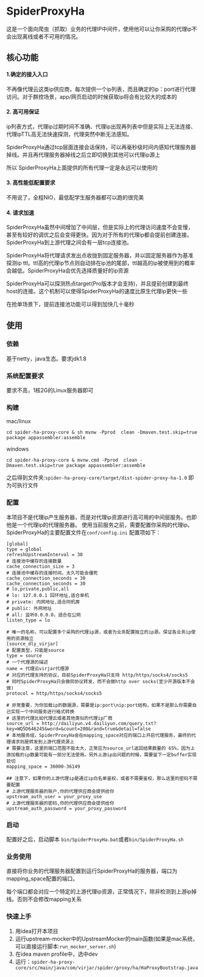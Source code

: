 # SpiderProxyHa

这是一个面向爬虫（抓取）业务的代理IP中间件，使用他可以让你采购的代理ip不会出现离线或者不可用的情况。


## 核心功能

#### 1.确定的接入入口
不再像代理云这类ip供应商，每次提供一个ip列表，而且确定的ip：port进行代理访问。对于群控场景，app/网页启动的时候获取ip将会有比较大的成本的

#### 2. 高可用保证
ip列表方式，代理ip过期时间不准确、代理ip出现再列表中但是实际上无法连接、代理ipTTL高无法快速探测，代理突然中断无法感知。

SpiderProxyHa通过tcp层面连接会话保持，可以再毫秒级时间内感知代理服务器掉线。并且再代理服务器掉线之后立即切换到其他可以代理ip源上

所以 SpiderProxyHa上面提供的所有代理一定是永远可以使用的

#### 3. 高性能低配置要求
不用说了，全程NIO，最低配学生服务器都可以跑的很完美

#### 4. 请求加速
SpiderProxyHa虽然中间增加了中间层，但是实际上的代理访问速度不会变慢，甚至有较好的调优之后会变得更快。因为对于所有的代理ip都会提前创建连接。
SpiderProxyHa到上游代理之间会有一层tcp连接池。

SpiderProxyHa将代理请求发出点收拢到固定服务器，并以固定服务器作为基准探测ip ttl。ttl高的代理ip节点则自动排在ip池的尾部，ttl越高的ip被使用到的概率会越低。SpiderProxyHa会优先选择质量好的ip资源

SpiderProxyHa可以探测热点target(Pro版本才会支持)，并且提前创建到最终host的连接。这个机制可以使得SpiderProxyHa的速度比原生代理ip更快一些

在抢单场景下，提前连接池功能可以得到加快几十毫秒




## 使用

### 依赖
基于netty，java生态。要求jdk1.8

### 系统配置要求

要求不高，1核2G的Linux服务器即可

### 构建

mac/linux
```
cd spider-ha-proxy-core & sh mvnw -Pprod  clean -Dmaven.test.skip=true package appassembler:assemble
```
windows
```
cd spider-ha-proxy-core & mvnw.cmd -Pprod  clean -Dmaven.test.skip=true package appassembler:assemble
```

之后得到文件夹:``spider-ha-proxy-core/target/dist-spider-proxy-ha-1.0`` 即为可执行文件


### 配置

本项目不是代理ip产生服务器，而是对代理ip资源进行高可用的中间层服务。也即他是一个代理ip的代理服务器。
使用当前服务之前，需要配置你采购的代理ip。SpiderProxyHa的主要配置文件在``conf/config.ini`` 配置项如下：
```
[global]
type = global
refreshUpstreamInterval = 30
# 连接池中缓存的连接数量
cache_connection_size = 3
# 连接池中缓存的连接时间，太久可能会僵死
cache_connection_seconds = 30
cache_connection_seconds = 30
# lo,private,public,all
# lo: 127.0.0.1 回环地址,适合单机
# private: 内网地址,适合同机房
# public: 外网地址
# all: 监听0.0.0.0，适合在公网
listen_type = lo

# 唯一的名称，可以配置多个采购的代理ip源，或者为业务配置独立的ip源。保证各业务ip使用的资源独立
[source_dly_virjar]
# 配置类型，只能是source
type = source
# 一个代理源的描述
name = 代理云virjar代理源
# 对应的代理支持的协议，目前SpiderProxyHa只支持 http/https/socks4/socks5
# 同时SpiderProxyHa只会做同协议转发，而不会做http over socks(至少开源版本不会做)
protocol = http/https/socks4/socks5

# 非常重要，为你加载ip的数据源，需要是ip:port\nip:port结构，如果不是那么你需要自己实现一个中间服务进行格式转换
# 这里的代理比如代理云或者其他类似的代理ip厂商
source_url = http://dailiyun.v4.dailiyun.com/query.txt?key=WQ5D646245&word=&count=200&rand=true&detail=false
# 本地服务组，SpiderProxyHa会在mapping_space对应的端口上开启代理服务，最终的代理请求则是转发到上游代理资源上
# 需要注意，这里的端口范围不能太大，正常应为source_url返回结果数量的 65%，因为上游加载的ip数量可能有一部分无法使用。另外上游ip出问题的时候，需要留下一定buffer实现软切
mapping_space = 36000-36149

## 注意下，如果你的上游代理ip是通过ip白名单鉴权，或者不需要鉴权，那么这里的密码不需要配置
# 上游代理服务器的账户,你的代理供应商会提供给你
upstream_auth_user = your_proxy_use
# 上游代理服务器的密码,你的代理供应商会提供给你
upstream_auth_password = your_proxy_password

```

### 启动
配置好之后，启动脚本 ``bin/SpiderProxyHa.bat``或者``bin/SpiderProxyHa.sh``

### 业务使用

直接将你业务的代理服务器配置到运行SpiderProxyHa的服务器，端口为 mapping_space配置的端口。

每个端口都会对应一个特定的上游代理ip资源，正常情况下，除非检测到上游ip掉线。否则不会修改mapping关系


### 快速上手

1. 用idea打开本项目
2. 运行upstream-mocker中的UpstreamMocker的main函数(如果是mac系统，可以直接运行脚本:``run_mocker_server.sh``)
3. 在idea maven profile中，选中dev
4. 运行：``spider-ha-proxy-core/src/main/java/com/virjar/spider/proxy/ha/HaProxyBootstrap.java``

